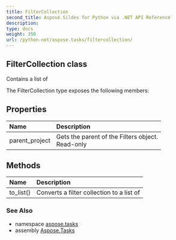 ```yaml
---
title: FilterCollection
second_title: Aspose.Sildes for Python via .NET API Reference
description: 
type: docs
weight: 350
url: /python-net/aspose.tasks/filtercollection/
---
```


## FilterCollection class

Contains a list of

The FilterCollection type exposes the following members:
## Properties
| Name | Description |
| :- | :- |
|parent_project|Gets the parent of the Filters object.<br/>            Read-only|
## Methods
| Name | Description |
| :- | :- |
|to_list()|Converts a filter collection to a list of|

### See Also

* namespace [aspose.tasks](/python-net/aspose.tasks/)
* assembly [Aspose.Tasks](/tasks/python-net/)

